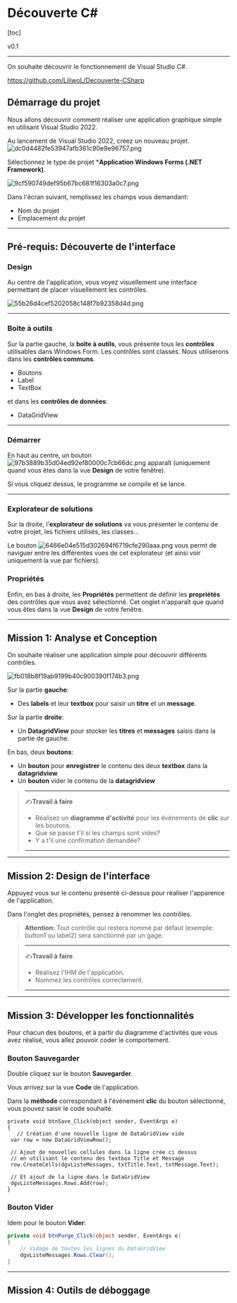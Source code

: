 # Découverte C#

[toc]

v0.1

---
<div style="page-break-after: always;"></div>

On souhaite découvrir le fonctionnement de Visual Studio C#.

https://github.com/LiliwoL/Decouverte-CSharp

## Démarrage du projet

Nous allons découvrir comment réaliser une application graphique simple en utilisant Visual Studio 2022.

Au lancement de Visual Studio 2022, créez un nouveau projet.
![dc0d4482fe53947afb361c90e9e96757.png](:/5b8ad74f6f0b410a8802d83405c1dca5)

Sélectionnez le type de projet ***Application Windows Forms (.NET Framework)**.

![9cf590749def95b67bc681f16303a0c7.png](:/c91cf52ced894ec39ee1a4893a86b4e0)

Dans l'écran suivant, remplissez les champs vous demandant:
- Nom du projet
- Emplacement du projet

---
<div style="page-break-after: always;"></div>

## Pré-requis: Découverte de l'interface

### Design

Au centre de l'application, vous voyez visuellement une interface permettant de placer visuellement les contrôles.

![55b26d4cef5202058c148f7b92358d4d.png](:/207128446bdb411399efcaf4e89cd19f)

---
<div style="page-break-after: always;"></div>

### Boite à outils

Sur la partie gauche, la **boîte à outils**, vous présente tous les **contrôles** utilisables dans Windows Form.
Les contrôles sont classés. Nous utiliserons dans les **contrôles communs**.

- Boutons
- Label
- TextBox

et dans les **contrôles de données**:

- DataGridView

---
<div style="page-break-after: always;"></div>

### Démarrer

En haut au centre, un bouton ![97b3889b35d04ed92ef80000c7cb66dc.png](:/73373a0300d048e293e71255784c91fd) apparaît (uniquement quand vous êtes dans la vue **Design** de votre fenêtre).

Si vous cliquez dessus, le programme se compile et se lance.

---
<div style="page-break-after: always;"></div>

### Explorateur de solutions

Sur la droite, l'**explorateur de solutions** va vous présenter le contenu de votre projet, les fichiers utilisés, les classes...

Le bouton ![6466e04e515d302694f6719cfe290aaa.png](:/047759935b6d4db1bb7d479471dc2840) vous permt de naviguer entre les différentes vues de cet explorateur (et ainsi voir uniquement la vue par fichiers).

### Propriétés

Enfin, en bas à droite, les **Propriétés** permettent de définir les **propriétés** des contrôles que vous avez sélectionné.
Cet onglet n'apparaît que quand vous êtes dans la vue **Design** de votre fenêtre.

---
<div style="page-break-after: always;"></div>

## Mission 1: Analyse et Conception

On souhaite réaliser une application simple pour découvrir différents contrôles.

![fb018b8f19ab9199b40c900390f174b3.png](:/2b7ddfe2539747ae805b7a4083ef9d3b)

Sur la partie **gauche**:
- Des **labels** et leur **textbox** pour saisir un **titre** et un **message**.

Sur la partie **droite**:
- Un **DatagridView** pour stocker les **titres** et **messages** saisis dans la partie de gauche.

En bas, deux **boutons**:
- Un **bouton** pour **enregistrer** le contenu des deux **textbox** dans la **datagridview**
- Un **bouton** vider le contenu de la **datagridview**

> ---
> ✍️**Travail à faire**
> - Réalisez un **diagramme d'activité** pour les événements de **clic** sur les boutons.
> - Que se passe t'il si les champs sont vides?
> - Y a t'il une confirmation demandée?
> ---

---
<div style="page-break-after: always;"></div>

## Mission 2: Design de l'interface

Appuyez vous sur le contenu présenté ci-dessus pour réaliser l'apparence de l'application.

Dans l'onglet des propriétés, pensez à renommer les contrôles.

> **Attention:** Tout contrôle qui restera nommé par défaut (exemple: button1 ou label2) sera sanctionné par un gage.

> ---
> ✍️**Travail à faire**
> - Réalisez l'IHM de l'application.
> - Nommez les contrôles correctement.
> ---

---
<div style="page-break-after: always;"></div>

## Mission 3: Développer les fonctionnalités

Pour chacun des boutons, et à partir du diagramme d'activités que vous avez réalisé, vous allez pouvoir coder le comportement.

### Bouton Sauvegarder

Double cliquez sur le bouton **Sauvegarder**.

Vous arrivez sur la vue **Code** de l'application.

Dans la **méthode** correspondant à l'événement **clic** du bouton sélectionné, vous pouvez saisir le code souhaité.

 ```
private void btnSave_Click(object sender, EventArgs e)
{
	// Création d'une nouvelle ligne de DataGridView vide
  var row = new DataGridViewRow();

  // Ajout de nouvelles cellules dans la ligne crée ci dessus
  // en utilisant le contenu des textbox Title et Message
  row.CreateCells(dgvListeMessages, txtTitle.Text, txtMessage.Text);

  // Et ajout de la ligne dans le DataGridView
  dgvListeMessages.Rows.Add(row);
}
```
### Bouton Vider

Idem pour le bouton **Vider**:
```csharp
private void btnPurge_Click(object sender, EventArgs e)
{
	// Vidage de toutes les lignes du DataGridView
	dgvListeMessages.Rows.Clear();
}
```


---
<div style="page-break-after: always;"></div>

## Mission 4: Outils de déboggage